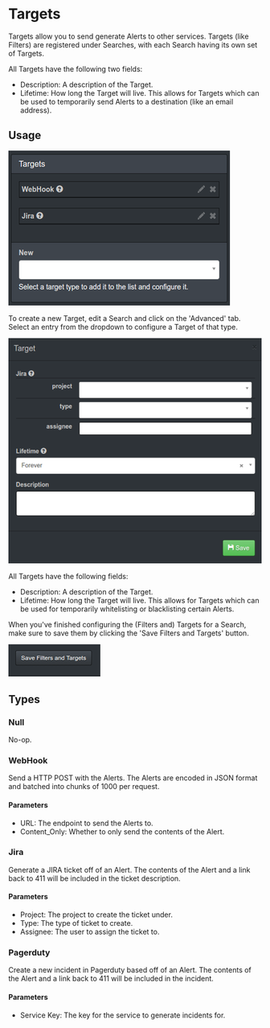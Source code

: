 Targets
=======

Targets allow you to send generate Alerts to other services. Targets (like Filters) are registered under Searches, with each Search having its own set of Targets.

All Targets have the following two fields:

- Description: A description of the Target.
- Lifetime: How long the Target will live. This allows for Targets which can be used to temporarily send Alerts to a destination (like an email address).


Usage
-----

![Targets config](/docs/imgs/targets_config.png?raw=true)

To create a new Target, edit a Search and click on the 'Advanced' tab. Select an entry from the dropdown to configure a Target of that type.

![Target config](/docs/imgs/target_config.png?raw=true)

All Targets have the following fields:

- Description: A description of the Target.
- Lifetime: How long the Target will live. This allows for Targets which can be used for temporarily whitelisting or blacklisting certain Alerts.

When you've finished configuring the (Filters and) Targets for a Search, make sure to save them by clicking the 'Save Filters and Targets' button.

![Filter & Targets save](/docs/imgs/filterstargets_save.png?raw=true)


Types
-----

### Null ###

No-op.


### WebHook ###

Send a HTTP POST with the Alerts. The Alerts are encoded in JSON format and batched into chunks of 1000 per request.

#### Parameters ####

- URL: The endpoint to send the Alerts to.
- Content_Only: Whether to only send the contents of the Alert.


### Jira ###

Generate a JIRA ticket off of an Alert. The contents of the Alert and a link back to 411 will be included in the ticket description.

#### Parameters ####

- Project: The project to create the ticket under.
- Type: The type of ticket to create.
- Assignee: The user to assign the ticket to.


### Pagerduty ###

Create a new incident in Pagerduty based off of an Alert. The contents of the Alert and a link back to 411 will be included in the incident.

#### Parameters ####

- Service Key: The key for the service to generate incidents for.

